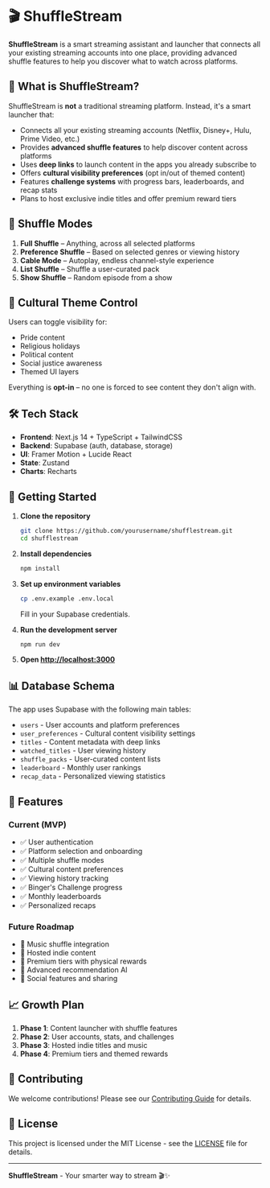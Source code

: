 # 🎬 ShuffleStream

**ShuffleStream** is a smart streaming assistant and launcher that connects all your existing streaming accounts into one place, providing advanced shuffle features to help you discover what to watch across platforms.

## 🧠 What is ShuffleStream?

ShuffleStream is **not** a traditional streaming platform. Instead, it's a smart launcher that:

- Connects all your existing streaming accounts (Netflix, Disney+, Hulu, Prime Video, etc.)
- Provides **advanced shuffle features** to help discover content across platforms
- Uses **deep links** to launch content in the apps you already subscribe to
- Offers **cultural visibility preferences** (opt in/out of themed content)
- Features **challenge systems** with progress bars, leaderboards, and recap stats
- Plans to host exclusive indie titles and offer premium reward tiers

## 🔀 Shuffle Modes

1. **Full Shuffle** – Anything, across all selected platforms
2. **Preference Shuffle** – Based on selected genres or viewing history
3. **Cable Mode** – Autoplay, endless channel-style experience
4. **List Shuffle** – Shuffle a user-curated pack
5. **Show Shuffle** – Random episode from a show

## 🔐 Cultural Theme Control

Users can toggle visibility for:
- Pride content
- Religious holidays
- Political content
- Social justice awareness
- Themed UI layers

Everything is **opt-in** – no one is forced to see content they don't align with.

## 🛠️ Tech Stack

- **Frontend**: Next.js 14 + TypeScript + TailwindCSS
- **Backend**: Supabase (auth, database, storage)
- **UI**: Framer Motion + Lucide React
- **State**: Zustand
- **Charts**: Recharts

## 🚀 Getting Started

1. **Clone the repository**
   ```bash
   git clone https://github.com/yourusername/shufflestream.git
   cd shufflestream
   ```

2. **Install dependencies**
   ```bash
   npm install
   ```

3. **Set up environment variables**
   ```bash
   cp .env.example .env.local
   ```
   Fill in your Supabase credentials.

4. **Run the development server**
   ```bash
   npm run dev
   ```

5. **Open [http://localhost:3000](http://localhost:3000)**

## 📊 Database Schema

The app uses Supabase with the following main tables:
- `users` - User accounts and platform preferences
- `user_preferences` - Cultural content visibility settings
- `titles` - Content metadata with deep links
- `watched_titles` - User viewing history
- `shuffle_packs` - User-curated content lists
- `leaderboard` - Monthly user rankings
- `recap_data` - Personalized viewing statistics

## 🎯 Features

### Current (MVP)
- ✅ User authentication
- ✅ Platform selection and onboarding
- ✅ Multiple shuffle modes
- ✅ Cultural content preferences
- ✅ Viewing history tracking
- ✅ Binger's Challenge progress
- ✅ Monthly leaderboards
- ✅ Personalized recaps

### Future Roadmap
- 🔄 Music shuffle integration
- 🔄 Hosted indie content
- 🔄 Premium tiers with physical rewards
- 🔄 Advanced recommendation AI
- 🔄 Social features and sharing

## 📈 Growth Plan

1. **Phase 1**: Content launcher with shuffle features
2. **Phase 2**: User accounts, stats, and challenges
3. **Phase 3**: Hosted indie titles and music
4. **Phase 4**: Premium tiers and themed rewards

## 🤝 Contributing

We welcome contributions! Please see our [Contributing Guide](CONTRIBUTING.md) for details.

## 📄 License

This project is licensed under the MIT License - see the [LICENSE](LICENSE) file for details.

---

**ShuffleStream** - Your smarter way to stream 🎬✨ 